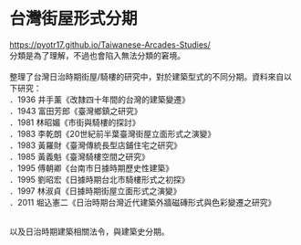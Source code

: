 # 台灣街屋形式分期
https://pyotr17.github.io/Taiwanese-Arcades-Studies/  </br>
分類是為了理解，不過也會陷入無法分類的窘境。
</br></br>
整理了台灣日治時期街屋/騎樓的研究中，對於建築型式的不同分期。資料來自以下研究： </br>
．1936 井手薰《改隸四十年間的台灣的建築變遷》 </br>
．1943 富田芳郎《臺灣鄉鎮之研究》 </br>
．1981 林昭媚《市街與騎樓的探討》 </br>
．1983 李乾朗《20世紀前半葉臺灣街屋立面形式之演變》 </br>
．1983 黃羅財《臺灣傳統長型店鋪住宅之研究》 </br>
．1985 黃義魁《臺灣騎樓空間之研究》 </br>
．1995 傅朝卿《台南市日據時期歷史性建築》 </br>
．1995 劉昭宏《日據時期台北市騎樓形式之初探》 </br>
．1997 林淑貞《日據時期街屋立面形式之演變》 </br>
．2011 堀込憲二《日治時期台灣近代建築外牆磁磚形式與色彩變遷之研究》 </br></br>

以及日治時期建築相關法令，與建築史分期。
